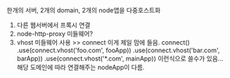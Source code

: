 한개의 서버, 2개의 domain, 2개의 node앱을 다중호스트화
1. 다른 웹서버에서 프록시 연결
2. node-http-proxy 미들웨어?
3. vhost 미들웨어 사용 >> connect 이게 제일 맘에 들음.
	connect()
		.use(connect.vhost('foo.com', fooApp))
		.use(connect.vhost('bar.com', barApp))
		.use(connect.vhost('*.com', mainApp))
이런식으로 쓸수가 있음... 해당 도메인에 따라 연결해주는 nodeApp이 다름.
  